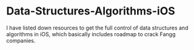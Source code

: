 # Data-Structures-Algorithms-iOS
I have listed down resources to get the full control of data structures and algorithms in iOS, which basically includes roadmap to crack Fangg companies. 
